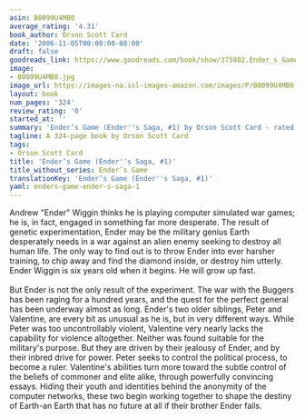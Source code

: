 ```yaml
---
asin: B0099U4MB0
average_rating: '4.31'
book_author: Orson Scott Card
date: '2006-11-05T00:00:00-08:00'
draft: false
goodreads_link: https://www.goodreads.com/book/show/375802.Ender_s_Game
image:
- B0099U4MB0.jpg
image_url: https://images-na.ssl-images-amazon.com/images/P/B0099U4MB0.01._SCLZZZZZZZ.jpg
layout: book
num_pages: '324'
review_rating: '0'
started_at: ''
summary: 'Ender’s Game (Ender''s Saga, #1) by Orson Scott Card - rated 4.31/5 on Goodreads'
tagline: A 324-page book by Orson Scott Card
tags:
- Orson Scott Card
title: 'Ender’s Game (Ender''s Saga, #1)'
title_without_series: Ender’s Game
translationKey: 'Ender’s Game (Ender''s Saga, #1)'
yaml: enders-game-ender-s-saga-1
---
```


Andrew "Ender" Wiggin thinks he is playing computer simulated war games; he is, in fact, engaged in something far more desperate. The result of genetic experimentation, Ender may be the military genius Earth desperately needs in a war against an alien enemy seeking to destroy all human life. The only way to find out is to throw Ender into ever harsher training, to chip away and find the diamond inside, or destroy him utterly. Ender Wiggin is six years old when it begins. He will grow up fast.<br /><br />But Ender is not the only result of the experiment. The war with the Buggers has been raging for a hundred years, and the quest for the perfect general has been underway almost as long. Ender's two older siblings, Peter and Valentine, are every bit as unusual as he is, but in very different ways. While Peter was too uncontrollably violent, Valentine very nearly lacks the capability for violence altogether. Neither was found suitable for the military's purpose. But they are driven by their jealousy of Ender, and by their inbred drive for power. Peter seeks to control the political process, to become a ruler. Valentine's abilities turn more toward the subtle control of the beliefs of commoner and elite alike, through powerfully convincing essays. Hiding their youth and identities behind the anonymity of the computer networks, these two begin working together to shape the destiny of Earth-an Earth that has no future at all if their brother Ender fails.